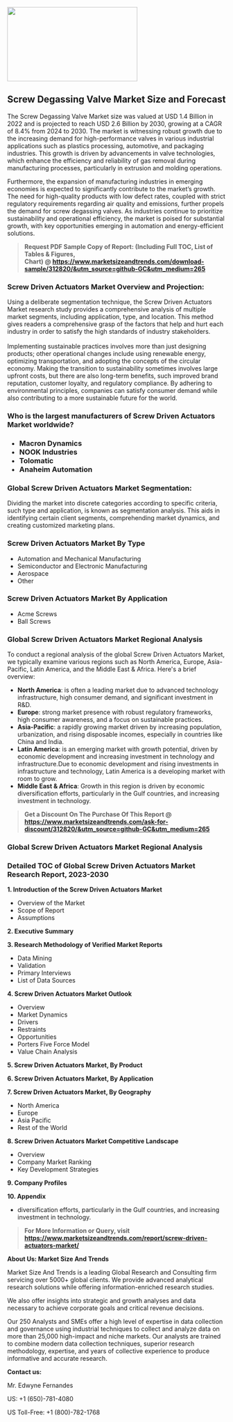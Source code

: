 <p><img class="alignnone size-medium wp-image-20088" src="https://ffe5etoiles.com/wp-content/uploads/2024/12/MST1-300x171.png" alt="" width="300" height="171" /></p><h2>Screw Degassing Valve Market Size and Forecast</h2><p>The Screw Degassing Valve Market size was valued at USD 1.4 Billion in 2022 and is projected to reach USD 2.6 Billion by 2030, growing at a CAGR of 8.4% from 2024 to 2030. The market is witnessing robust growth due to the increasing demand for high-performance valves in various industrial applications such as plastics processing, automotive, and packaging industries. This growth is driven by advancements in valve technologies, which enhance the efficiency and reliability of gas removal during manufacturing processes, particularly in extrusion and molding operations.</p><p>Furthermore, the expansion of manufacturing industries in emerging economies is expected to significantly contribute to the market’s growth. The need for high-quality products with low defect rates, coupled with strict regulatory requirements regarding air quality and emissions, further propels the demand for screw degassing valves. As industries continue to prioritize sustainability and operational efficiency, the market is poised for substantial growth, with key opportunities emerging in automation and energy-efficient solutions.</p></p><blockquote id="" class=""><strong>Request PDF Sample Copy of Report: (Including Full TOC, List of Tables &amp; Figures, Chart)&nbsp;@&nbsp;<strong><a href="https://www.marketsizeandtrends.com/download-sample/312820/&utm_source=github-GC&utm_medium=265" target="_blank">https://www.marketsizeandtrends.com/download-sample/312820/&utm_source=github-GC&utm_medium=265</a></strong></strong></blockquote><h3 id="" class="">Screw Driven Actuators Market&nbsp;Overview and Projection:</h3><p id="" class="">Using a deliberate segmentation technique, the Screw Driven Actuators Market research study provides a comprehensive analysis of multiple market segments, including application, type, and location. This method gives readers a comprehensive grasp of the factors that help and hurt each industry in order to satisfy the high standards of industry stakeholders. <br /> <br />Implementing sustainable practices involves more than just designing products; other operational changes include using renewable energy, optimizing transportation, and adopting the concepts of the circular economy. Making the transition to sustainability sometimes involves large upfront costs, but there are also long-term benefits, such improved brand reputation, customer loyalty, and regulatory compliance. By adhering to environmental principles, companies can satisfy consumer demand while also contributing to a more sustainable future for the world.</p><h3 id="" class="">Who is the largest manufacturers of&nbsp;Screw Driven Actuators Market worldwide?</h3><h3 class=""><p><ul><li>Macron Dynamics </li><li> NOOK Industries </li><li> Tolomatic </li><li> Anaheim Automation</li></ul></p></h3><h3 id="" class="">Global&nbsp;Screw Driven Actuators Market Segmentation:</h3><p id="" class="">Dividing the market into discrete categories according to specific criteria, such type and application, is known as segmentation analysis. This aids in identifying certain client segments, comprehending market dynamics, and creating customized marketing plans.</p><h3 id="" class="">Screw Driven Actuators Market&nbsp;By Type</h3><p><p><ul><li>Automation and Mechanical Manufacturing</li><li> Semiconductor and Electronic Manufacturing</li><li> Aerospace</li><li> Other</p></li></ul></p></p><h3 id="" class="">Screw Driven Actuators Market&nbsp;By Application</h3><p class=""><p><ul><li>Acme Screws</li><li> Ball Screws</li></ul></p></p><h3 id="" class="">Global Screw Driven Actuators Market Regional Analysis</h3><p id="" class="">To conduct a regional analysis of the global Screw Driven Actuators Market, we typically examine various regions such as North America, Europe, Asia-Pacific, Latin America, and the Middle East &amp; Africa. Here's a brief overview:</p><ul><li><strong>North America</strong>: is often a leading market due to advanced technology infrastructure, high consumer demand, and significant investment in R&amp;D.</li><li><strong>Europe</strong>: strong market presence with robust regulatory frameworks, high consumer awareness, and a focus on sustainable practices.</li><li><strong>Asia-Pacific</strong>: a rapidly growing market driven by increasing population, urbanization, and rising disposable incomes, especially in countries like China and India.</li><li><strong>Latin America</strong>: is an emerging market with growth potential, driven by economic development and increasing investment in technology and infrastructure.Due to economic development and rising investments in infrastructure and technology, Latin America is a developing market with room to grow.</li><li><strong>Middle East &amp; Africa</strong>: Growth in this region is driven by economic diversification efforts, particularly in the Gulf countries, and increasing investment in technology.</li></ul><blockquote id="" class=""><strong>Get a Discount On The Purchase Of This Report @ <strong><a href="https://www.marketsizeandtrends.com/ask-for-discount/312820/&utm_source=github-GC&utm_medium=265" target="_blank">https://www.marketsizeandtrends.com/ask-for-discount/312820/&utm_source=github-GC&utm_medium=265</a></strong></strong></blockquote><h3 id="" class="">Global Screw Driven Actuators Market Regional Analysis</h3><h3 id="" class="">Detailed TOC of Global Screw Driven Actuators Market Research Report, 2023-2030</h3><p id="" class=""><strong>1. Introduction of the Screw Driven Actuators Market</strong></p><ul><li>Overview of the Market</li><li>Scope of Report</li><li>Assumptions</li></ul><p id="" class=""><strong>2. Executive Summary</strong></p><p id="" class=""><strong>3. Research Methodology of Verified Market Reports</strong></p><ul><li>Data Mining</li><li>Validation</li><li>Primary Interviews</li><li>List of Data Sources</li></ul><p id="" class=""><strong>4. Screw Driven Actuators Market Outlook</strong></p><ul><li>Overview</li><li>Market Dynamics</li><li>Drivers</li><li>Restraints</li><li>Opportunities</li><li>Porters Five Force Model</li><li>Value Chain Analysis</li></ul><p id="" class=""><strong>5. Screw Driven Actuators Market, By Product</strong></p><p id="" class=""><strong>6. Screw Driven Actuators Market, By Application</strong></p><p id="" class=""><strong>7. Screw Driven Actuators Market, By Geography</strong></p><ul><li>North America</li><li>Europe</li><li>Asia Pacific</li><li>Rest of the World</li></ul><p id="" class=""><strong>8. Screw Driven Actuators Market Competitive Landscape</strong></p><ul><li>Overview</li><li>Company Market Ranking</li><li>Key Development Strategies</li></ul><p id="" class=""><strong>9. Company Profiles</strong></p><p id="" class=""><strong>10. Appendix</strong></p><ul><li>diversification efforts, particularly in the Gulf countries, and increasing investment in technology.</li></ul><blockquote id="" class=""><strong>For More Information or Query, visit <strong><strong><a href="https://www.marketsizeandtrends.com/report/screw-driven-actuators-market/" target="_blank">https://www.marketsizeandtrends.com/report/screw-driven-actuators-market/</a></strong></strong></strong></blockquote><p id="" class=""><strong>About Us: Market Size And Trends</strong></p><p id="" class="">Market Size And Trends is a leading Global Research and Consulting firm servicing over 5000+ global clients. We provide advanced analytical research solutions while offering information-enriched research studies.</p><p id="" class="">We also offer insights into strategic and growth analyses and data necessary to achieve corporate goals and critical revenue decisions.</p><p id="" class="">Our 250 Analysts and SMEs offer a high level of expertise in data collection and governance using industrial techniques to collect and analyze data on more than 25,000 high-impact and niche markets. Our analysts are trained to combine modern data collection techniques, superior research methodology, expertise, and years of collective experience to produce informative and accurate research.</p><p id="" class=""><strong>Contact us:</strong></p><p id="" class="">Mr. Edwyne Fernandes</p><p id="" class="">US: +1 (650)-781-4080</p><p id="" class="">US Toll-Free: +1 (800)-782-1768</p>

